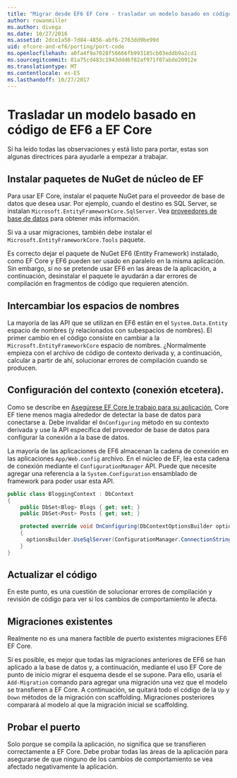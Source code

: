 ```yaml
---
title: "Migrar desde EF6 EF Core - trasladar un modelo basado en código"
author: rowanmiller
ms.author: divega
ms.date: 10/27/2016
ms.assetid: 2dce1a50-7d84-4856-abf6-2763dd9be99d
uid: efcore-and-ef6/porting/port-code
ms.openlocfilehash: a0fa4f9a7028f56666fb993185cb03eddb9a2cd1
ms.sourcegitcommit: 01a75cd483c1943ddd6f82af971f07abde20912e
ms.translationtype: MT
ms.contentlocale: es-ES
ms.lasthandoff: 10/27/2017
---
```

# <a name="porting-an-ef6-code-based-model-to-ef-core"></a>Trasladar un modelo basado en código de EF6 a EF Core

Si ha leído todas las observaciones y está listo para portar, estas son algunas directrices para ayudarle a empezar a trabajar.

## <a name="install-ef-core-nuget-packages"></a>Instalar paquetes de NuGet de núcleo de EF

Para usar EF Core, instalar el paquete NuGet para el proveedor de base de datos que desea usar. Por ejemplo, cuando el destino es SQL Server, se instalan `Microsoft.EntityFrameworkCore.SqlServer`. Vea [proveedores de base de datos](../../core/providers/index.md) para obtener más información.

Si va a usar migraciones, también debe instalar el `Microsoft.EntityFrameworkCore.Tools` paquete.

Es correcto dejar el paquete de NuGet EF6 (Entity Framework) instalado, como EF Core y EF6 pueden ser usado en paralelo en la misma aplicación. Sin embargo, si no se pretende usar EF6 en las áreas de la aplicación, a continuación, desinstalar el paquete le ayudarán a dar errores de compilación en fragmentos de código que requieren atención.

## <a name="swap-namespaces"></a>Intercambiar los espacios de nombres

La mayoría de las API que se utilizan en EF6 están en el `System.Data.Entity` espacio de nombres (y relacionados con subespacios de nombres). El primer cambio en el código consiste en cambiar a la `Microsoft.EntityFrameworkCore` espacio de nombres. ¿Normalmente empieza con el archivo de código de contexto derivada y, a continuación, calcular a partir de ahí, solucionar errores de compilación cuando se producen.

## <a name="context-configuration-connection-etc"></a>Configuración del contexto (conexión etcetera).

Como se describe en [Asegúrese EF Core le trabajo para su aplicación](ensure-requirements.md), Core EF tiene menos magia alrededor de detectar la base de datos para conectarse a. Debe invalidar el `OnConfiguring` método en su contexto derivada y use la API específica del proveedor de base de datos para configurar la conexión a la base de datos.

La mayoría de las aplicaciones de EF6 almacenan la cadena de conexión en las aplicaciones `App/Web.config` archivo. En el núcleo de EF, lea esta cadena de conexión mediante el `ConfigurationManager` API. Puede que necesite agregar una referencia a la `System.Configuration` ensamblado de framework para poder usar esta API.

``` csharp
public class BloggingContext : DbContext
{
    public DbSet<Blog> Blogs { get; set; }
    public DbSet<Post> Posts { get; set; }

    protected override void OnConfiguring(DbContextOptionsBuilder optionsBuilder)
    {
      optionsBuilder.UseSqlServer(ConfigurationManager.ConnectionStrings["BloggingDatabase"].ConnectionString);
    }
}
```

## <a name="update-your-code"></a>Actualizar el código

En este punto, es una cuestión de solucionar errores de compilación y revisión de código para ver si los cambios de comportamiento le afecta.

## <a name="existing-migrations"></a>Migraciones existentes

Realmente no es una manera factible de puerto existentes migraciones EF6 EF Core.

Si es posible, es mejor que todas las migraciones anteriores de EF6 se han aplicado a la base de datos y, a continuación, mediante el uso EF Core de punto de inicio migrar el esquema desde el se supone. Para ello, usaría el `Add-Migration` comando para agregar una migración una vez que el modelo se transfieren a EF Core. A continuación, se quitará todo el código de la `Up` y `Down` métodos de la migración con scaffolding. Migraciones posteriores comparará al modelo al que la migración inicial se scaffolding.

## <a name="test-the-port"></a>Probar el puerto

Solo porque se compila la aplicación, no significa que se transfieren correctamente a EF Core. Debe probar todas las áreas de la aplicación para asegurarse de que ninguno de los cambios de comportamiento se vea afectado negativamente la aplicación.
